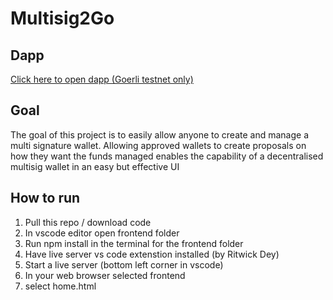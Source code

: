 # Multisig2Go

## Dapp
[Click here to open dapp (Goerli testnet only)](https://benjaminhilder.github.io/Multisig2Go/frontend/home.html)

## Goal
The goal of this project is to easily allow anyone to create and manage a multi signature wallet. Allowing approved wallets to create proposals on how they want the funds managed enables the capability of a decentralised multisig wallet in an easy but effective UI 

## How to run
1) Pull this repo / download code
2) In vscode editor open frontend folder
3) Run npm install in the terminal for the frontend folder
4) Have live server vs code extenstion installed (by Ritwick Dey)
5) Start a live server (bottom left corner in vscode)
6) In your web browser selected frontend
7) select home.html
